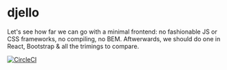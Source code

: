 # djello
Let's see how far we can go with a minimal frontend: no fashionable JS or CSS frameworks, no compiling, no BEM.  Aftwerwards, we should do one in React, Bootstrap & all the trimings to compare.

[![CircleCI](https://circleci.com/gh/rapilabs/djello.svg?style=svg)](https://circleci.com/gh/rapilabs/djello)
